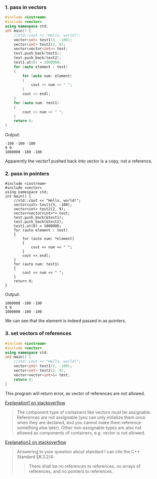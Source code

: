 ### 1. pass in vectors
```cpp
#include <iostream>
#include <vector>
using namespace std;
int main() {
    //std::cout << "Hello, world!";
    vector<int> test1(3, -100);
    vector<int> test2(2, 9);
    vector<vector<int>> test;
    test.push_back(test1);
    test.push_back(test2);
    test1.at(0) = 1000000;
    for (auto element : test)
    {   
        for (auto num: element)
        {
            cout << num << " ";
        }
        cout << endl;
    }
    for (auto num: test1)
    {
        cout << num << " ";
    }
    return 0;
}
```

Output:
```
-100 -100 -100 
9 9 
1000000 -100 -100
```
Apparently the vector1 pushed back into vector is a copy, not a reference.

### 2. pass in pointers
```
#include <iostream>
#include <vector>
using namespace std;
int main() {
    //std::cout << "Hello, world!";
    vector<int> test1(3, -100);
    vector<int> test2(2, 9);
    vector<vector<int>*> test;
    test.push_back(&test1);
    test.push_back(&test2);
    test1.at(0) = 1000000;
    for (auto element : test)
    {   
        for (auto num: *element)
        {
            cout << num << " ";
        }
        cout << endl;
    }
    for (auto num: test1)
    {
        cout << num << " ";
    }
    return 0;
}
```

Output:
```
1000000 -100 -100 
9 9 
1000000 -100 -100
```
We can see that the element is indeed passed in as pointers.


### 3. set vectors of references
```cpp
#include <iostream>
#include <vector>
using namespace std;
int main() {
    //std::cout << "Hello, world!";
    vector<int> test1(3, -100);
    vector<int> test2(2, 9);
    vector<vector<int>&> test;
    return 0;
}
```
This program will return error, as vector of references are not allowed.

[Explanation1 on stackoverflow](https://stackoverflow.com/questions/922360/why-cant-i-make-a-vector-of-references)
> The component type of containers like vectors must be assignable. References are not assignable (you can only initialize them once when they are declared, and you cannot make them reference something else later). Other non-assignable types are also not allowed as components of containers, e.g. vector<const int> is not allowed.
    
[Explanation2 on stackoverflow](https://stackoverflow.com/questions/1164266/why-are-arrays-of-references-illegal)

> Answering to your question about standard I can cite the C++ Standard §8.3.2/4:
>> There shall be no references to references, no arrays of references, and no pointers to references.

